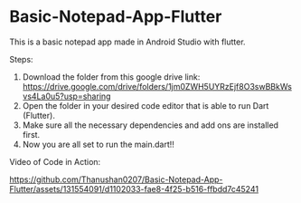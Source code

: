 # Basic-Notepad-App-Flutter
This is a basic notepad app made in Android Studio with flutter.

Steps:

1. Download the folder from this google drive link: https://drive.google.com/drive/folders/1jm0ZWH5UYRzEjf8O3swBBkWsvs4La0u5?usp=sharing
2. Open the folder in your desired code editor that is able to run Dart (Flutter).
3. Make sure all the necessary dependencies and add ons are installed first.
4. Now you are all set to run the main.dart!!

Video of Code in Action:

https://github.com/Thanushan0207/Basic-Notepad-App-Flutter/assets/131554091/d1102033-fae8-4f25-b516-ffbdd7c45241

